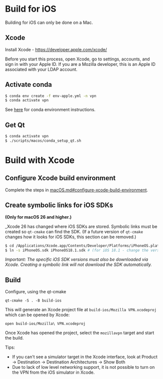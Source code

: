 # Build for iOS

Building for iOS can only be done on a Mac.

## Xcode

Install Xcode - https://developer.apple.com/xcode/

Before you start this process, open Xcode, go to settings, accounts, and sign in with your
Apple ID. If you are a Mozilla developer, this is an Apple ID associated with your LDAP account.

## Activate conda

```bash 
$ conda env create -f env-apple.yml -n vpn
$ conda activate vpn
```

See [here](./index.md#conda) for conda environment instructions.

## Get Qt

```bash 
$ conda activate vpn
$ ./scripts/macos/conda_setup_qt.sh
```


# Build with Xcode

## Configure Xcode build environment

Complete the steps in [macOS.md#configure-xcode-build-environment](./macos.md#configure-xcode-build-environment).

## Create symbolic links for iOS SDKs
**(Only for macOS 26 and higher.)**

_Xcode 26 has changed where iOS SDKs are stored. Symbolic links must be created so `qt-cmake` can find the SDK.
(If a future version of `qt-cmake` changes how it looks for iOS SDKs, this section can be removed.)

```bash
$ cd /Applications/Xcode.app/Contents/Developer/Platforms/iPhoneOS.platform/Developer/SDKs/
$ ln -s iPhoneOS.sdk iPhoneOS18.1.sdk # (for iOS 18.1 - change the version number for other SDK versions)
```

*Important: The specific iOS SDK versions must also be downloaded via Xcode. Creating a symbolic link will not download the SDK automatically.*


## Build

Configure, using the qt-cmake

    qt-cmake -S . -B build-ios


This will generate an Xcode project file at `build-ios/Mozilla VPN.xcodeproj` which can be opened
by Xcode:

    open build-ios/Mozilla\ VPN.xcodeproj

Once Xcode has opened the project, select the `mozillavpn` target and start the build.

Tips:
* If you can't see a simulator target in the Xcode interface, look at Product -> Destination -> Destination Architectures -> Show Both
* Due to lack of low level networking support, it is not possible to turn on the VPN from the iOS simulator in Xcode.
